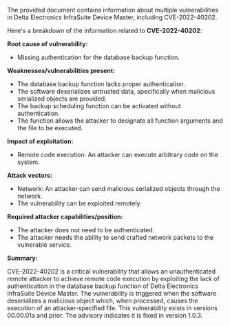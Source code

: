 The provided document contains information about multiple vulnerabilities in Delta Electronics InfraSuite Device Master, including CVE-2022-40202.

Here's a breakdown of the information related to **CVE-2022-40202**:

**Root cause of vulnerability:**

*   Missing authentication for the database backup function.

**Weaknesses/vulnerabilities present:**

*   The database backup function lacks proper authentication.
*   The software deserializes untrusted data, specifically when malicious serialized objects are provided.
*   The backup scheduling function can be activated without authentication.
*   The function allows the attacker to designate all function arguments and the file to be executed.

**Impact of exploitation:**

*   Remote code execution: An attacker can execute arbitrary code on the system.

**Attack vectors:**

*   Network: An attacker can send malicious serialized objects through the network.
*   The vulnerability can be exploited remotely.

**Required attacker capabilities/position:**

*   The attacker does not need to be authenticated.
*   The attacker needs the ability to send crafted network packets to the vulnerable service.

**Summary:**

CVE-2022-40202 is a critical vulnerability that allows an unauthenticated remote attacker to achieve remote code execution by exploiting the lack of authentication in the database backup function of Delta Electronics InfraSuite Device Master. The vulnerability is triggered when the software deserializes a malicious object which, when processed, causes the execution of an attacker-specified file. This vulnerability exists in versions 00.00.01a and prior. The advisory indicates it is fixed in version 1.0.3.